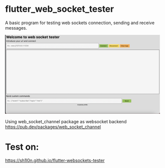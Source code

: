 # flutter_web_socket_tester
A basic program for testing web sockets connection, sending and receive messages.

<p align="center">
<img src="doc/images/screenshot.png"/> 
</p>

Using web_socket_channel package as websocket backend
https://pub.dev/packages/web_socket_channel

# Test on:
https://sh1l0n.github.io/flutter-websockets-tester
